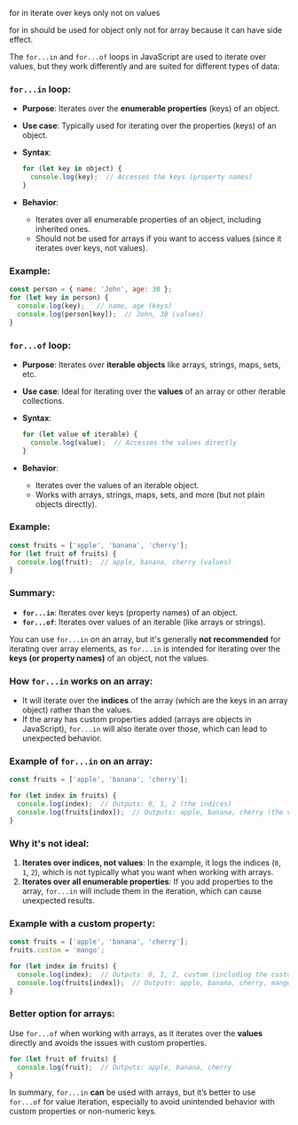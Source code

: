 
for in iterate over keys only not on values

for in should be used for object only not for array because it can have side effect. 

The `for...in` and `for...of` loops in JavaScript are used to iterate over values, but they work differently and are suited for different types of data:

### `for...in` loop:
- **Purpose**: Iterates over the **enumerable properties** (keys) of an object.
- **Use case**: Typically used for iterating over the properties (keys) of an object.
- **Syntax**:
  ```js
  for (let key in object) {
    console.log(key);  // Accesses the keys (property names)
  }
  ```

- **Behavior**:
  - Iterates over all enumerable properties of an object, including inherited ones.
  - Should not be used for arrays if you want to access values (since it iterates over keys, not values).

### Example:
```js
const person = { name: 'John', age: 30 };
for (let key in person) {
  console.log(key);   // name, age (keys)
  console.log(person[key]);  // John, 30 (values)
}
```

### `for...of` loop:
- **Purpose**: Iterates over **iterable objects** like arrays, strings, maps, sets, etc.
- **Use case**: Ideal for iterating over the **values** of an array or other iterable collections.
- **Syntax**:
  ```js
  for (let value of iterable) {
    console.log(value);  // Accesses the values directly
  }
  ```

- **Behavior**:
  - Iterates over the values of an iterable object.
  - Works with arrays, strings, maps, sets, and more (but not plain objects directly).

### Example:
```js
const fruits = ['apple', 'banana', 'cherry'];
for (let fruit of fruits) {
  console.log(fruit);  // apple, banana, cherry (values)
}
```

### Summary:
- **`for...in`**: Iterates over keys (property names) of an object.
- **`for...of`**: Iterates over values of an iterable (like arrays or strings).


You can use `for...in` on an array, but it's generally **not recommended** for iterating over array elements, as `for...in` is intended for iterating over the **keys (or property names)** of an object, not the values.

### How `for...in` works on an array:
- It will iterate over the **indices** of the array (which are the keys in an array object) rather than the values.
- If the array has custom properties added (arrays are objects in JavaScript), `for...in` will also iterate over those, which can lead to unexpected behavior.

### Example of `for...in` on an array:
```js
const fruits = ['apple', 'banana', 'cherry'];

for (let index in fruits) {
  console.log(index);  // Outputs: 0, 1, 2 (the indices)
  console.log(fruits[index]);  // Outputs: apple, banana, cherry (the values)
}
```

### Why it's not ideal:
1. **Iterates over indices, not values**: In the example, it logs the indices (`0`, `1`, `2`), which is not typically what you want when working with arrays.
2. **Iterates over all enumerable properties**: If you add properties to the array, `for...in` will include them in the iteration, which can cause unexpected results.

### Example with a custom property:
```js
const fruits = ['apple', 'banana', 'cherry'];
fruits.custom = 'mango';

for (let index in fruits) {
  console.log(index);  // Outputs: 0, 1, 2, custom (including the custom property)
  console.log(fruits[index]);  // Outputs: apple, banana, cherry, mango (custom value)
}
```

### Better option for arrays:
Use `for...of` when working with arrays, as it iterates over the **values** directly and avoids the issues with custom properties.

```js
for (let fruit of fruits) {
  console.log(fruit);  // Outputs: apple, banana, cherry
}
```

In summary, `for...in` **can** be used with arrays, but it’s better to use `for...of` for value iteration, especially to avoid unintended behavior with custom properties or non-numeric keys.
